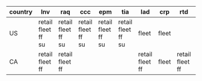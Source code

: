 |country|lnv|raq|ccc|epm|tia|lad|crp|rtd|oca|
|-|-|-|-|-|-|-|-|-|-|
| US      | retail<br>fleet<br>ff<br>su | retail<br>fleet<br>ff<br>su | retail<br>fleet<br>ff<br>su | retail<br>fleet<br>ff<br>su | retail<br>fleet<br>ff<br>su | fleet                 | fleet |                       |                       |
| CA      | retail<br>fleet<br>ff       | retail<br>fleet<br>ff       |                             |                             |                             | retail<br>fleet<br>ff | fleet | retail<br>fleet<br>ff | retail<br>fleet<br>ff |
